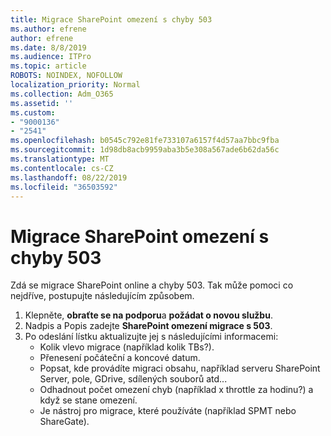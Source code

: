 ```yaml
---
title: Migrace SharePoint omezení s chyby 503
ms.author: efrene
author: efrene
ms.date: 8/8/2019
ms.audience: ITPro
ms.topic: article
ROBOTS: NOINDEX, NOFOLLOW
localization_priority: Normal
ms.collection: Adm_O365
ms.assetid: ''
ms.custom:
- "9000136"
- "2541"
ms.openlocfilehash: b0545c792e81fe733107a6157f4d57aa7bbc9fba
ms.sourcegitcommit: 1d98db8acb9959aba3b5e308a567ade6b62da56c
ms.translationtype: MT
ms.contentlocale: cs-CZ
ms.lasthandoff: 08/22/2019
ms.locfileid: "36503592"
---
```

# <a name="sharepoint-migration-throttling-with-503-errors"></a>Migrace SharePoint omezení s chyby 503

Zdá se migrace SharePoint online a chyby 503. Tak může pomoci co nejdříve, postupujte následujícím způsobem. 

1. Klepněte, **obraťte se na podporu**a **požádat o novou službu**.
2. Nadpis a Popis zadejte **SharePoint omezení migrace s 503**.
3. Po odeslání lístku aktualizujte jej s následujícími informacemi:
    - Kolik vlevo migrace (například kolik TBs?).
    - Přenesení počáteční a koncové datum.
    - Popsat, kde provádíte migraci obsahu, například serveru SharePoint Server, pole, GDrive, sdílených souborů atd...
    - Odhadnout počet omezení chyb (například x throttle za hodinu?) a když se stane omezení.
    - Je nástroj pro migrace, které používáte (například SPMT nebo ShareGate).


